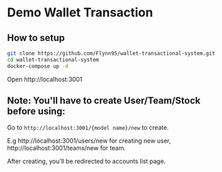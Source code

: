 # Demo Wallet Transaction

## How to setup

```bash
git clone https://github.com/Flynn95/wallet-transactional-system.git
cd wallet-transactional-system
docker-compose up -d
```

Open http://localhost:3001

## Note: You'll have to create User/Team/Stock before using:

Go to `http://localhost:3001/{model name}/new` to create.

E.g http://localhost:3001/users/new for creating new user, http://localhost:3001/teams/new for team.

After creating, you'll be redirected to accounts list page.
